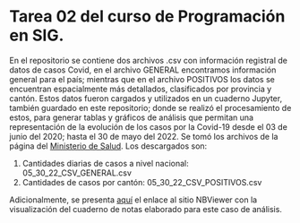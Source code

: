 # Tarea 02 del curso de Programación en SIG.
En el repositorio se contiene dos archivos .csv con información registral de datos de casos Covid, en el archivo GENERAL encontramos información general para el país; mientras que en el archivo POSITIVOS los datos se encuentran espacialmente más detallados, clasificados por provincia y cantón. Estos datos fueron cargados y utilizados en un cuaderno Jupyter, también guardado en este repositorio; donde se realizó el procesamiento de estos, para generar tablas y gráficos de análisis que permitan una representación de la evolución de los casos por la Covid-19 desde el 03 de junio del 2020; hasta el 30 de mayo del 2022. Se tomó los archivos de la página del [Ministerio de Salud](https://geovision.uned.ac.cr/oges/).
Los descargados son:
   1. Cantidades diarias de casos a nivel nacional: 05_30_22_CSV_GENERAL.csv
   2. Cantidades de casos por cantón: 05_30_22_CSV_POSITIVOS.csv
 
Adicionalmente, se presenta [aquí](https://github.com/Angecv/tarea2/blob/master/Tarea2.ipynb) el enlace al sitio NBViewer con la visualización del cuaderno de notas elaborado para este caso de análisis.
